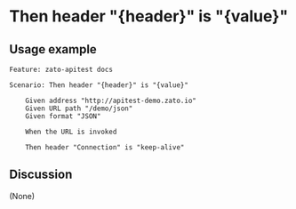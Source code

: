 
Then header "{header}" is "{value}"
=============================================================================================================

Usage example
-------------

```
Feature: zato-apitest docs

Scenario: Then header "{header}" is "{value}"

    Given address "http://apitest-demo.zato.io"
    Given URL path "/demo/json"
    Given format "JSON"

    When the URL is invoked

    Then header "Connection" is "keep-alive"
```

Discussion
----------

(None)